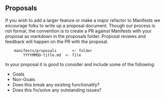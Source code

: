 ## Proposals

If you wish to add a larger feature or make a major refactor to Manifests we encourage folks to write up a proposal document.
Though our process is not formal, the convention is to create a PR against Manifests with your proposal as markdown in the
proposals folder. Proposal reviews and feedback will happen on the PR with the proposal.

```
    manifests/proposals       <- folder
        YYYYMMDD-title.md  <- file
```

In your proposal it is good to consider and include some of the following:
* Goals
* Non-Goals
* Does this break any existing functionality?
* Does this fix/solve any outstanding issues?

